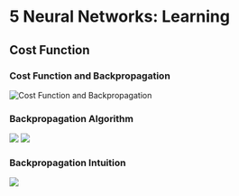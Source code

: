 5 Neural Networks: Learning
===

Cost Function
---
### Cost Function and Backpropagation
![Cost Function and Backpropagation](https://xiaoyu-1253702963.cos.ap-chengdu.myqcloud.com/5-1-1.png)

### Backpropagation Algorithm
![](https://xiaoyu-1253702963.cos.ap-chengdu.myqcloud.com/5-2-1.png)
![](https://xiaoyu-1253702963.cos.ap-chengdu.myqcloud.com/5-2-2.png)

### Backpropagation Intuition
![](https://xiaoyu-1253702963.cos.ap-chengdu.myqcloud.com/5-3-1.png)

